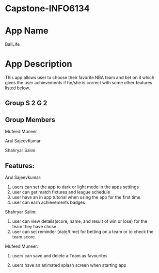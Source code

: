 # Capstone-INFO6134

# App Name

BallLife

# App Description

This app allows user to choose their favorite NBA team and bet on it which gives the user achievements if he/she is correct with some other features listed below.

## Group S 2 G 2

## Group Members

Mufeed Muneer

Arul SajeevKumar

Shahryar Salim

## Features:

Arul Sajeevkumar:
1. users can set the app to dark or light mode in the apps settings
2. user can get match fixtures and league schedule
3. user have an in app tutorial when using the app for the first time.
4. user can earn achievements badges

Shahryar Salim: 
1. ⁠⁠user can view details(score, name, and result of win or lose) for the team they have chose
2. user can set reminder (date/time) for betting on a team or to check the team score.

Mufeed Muneer:  
1. users can save and delete a Team as favourites

3. ⁠users have an animated splash screen when starting app


